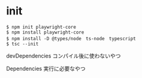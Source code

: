 # init

```
$ npm init playwright-core
$ npm install playwright-core
$ npm install -D @types/node　ts-node　typescript
$ tsc --init
```

devDependencies
コンパイル後に使わないやつ

Dependencies
実行に必要なやつ